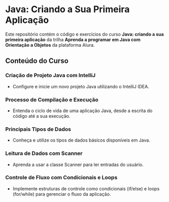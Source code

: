 # Java: Criando a Sua Primeira Aplicação

Este repositório contém o código e exercícios do curso **Java: criando a sua primeira aplicação** da trilha **Aprenda a programar em Java com Orientação a Objetos** da plataforma Alura.

## Conteúdo do Curso

### Criação de Projeto Java com IntelliJ
- Configure e inicie um novo projeto Java utilizando o IntelliJ IDEA.

### Processo de Compilação e Execução
- Entenda o ciclo de vida de uma aplicação Java, desde a escrita do código até a sua execução.

### Principais Tipos de Dados
- Conheça e utilize os tipos de dados básicos disponíveis em Java.

### Leitura de Dados com Scanner
- Aprenda a usar a classe Scanner para ler entradas do usuário.

### Controle de Fluxo com Condicionais e Loops
- Implemente estruturas de controle como condicionais (if/else) e loops (for/while) para gerenciar o fluxo da aplicação.
